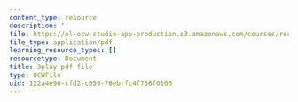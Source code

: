 ```yaml
---
content_type: resource
description: ''
file: https://ol-ocw-studio-app-production.s3.amazonaws.com/courses/res-9-003-brains-minds-and-machines-summer-course-summer-2015/122a4e90cfd2c05976ebfc4f736f0106_Xj4nKgJW5yE.pdf
file_type: application/pdf
learning_resource_types: []
resourcetype: Document
title: 3play pdf file
type: OCWFile
uid: 122a4e90-cfd2-c059-76eb-fc4f736f0106
---
```

